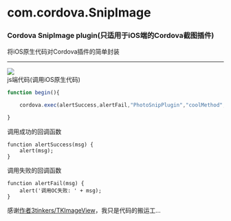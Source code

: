 # com.cordova.SnipImage
### Cordova SnipImage plugin(只适用于iOS端的Cordova截图插件)
将iOS原生代码对Cordova插件的简单封装 <br>
***
![](https://github.com/polvae/SnipImage/blob/master/PlayerRecord.gif) <br>
js端代码(调用iOS原生代码)
```js
function begin(){

    cordova.exec(alertSuccess,alertFail,"PhotoSnipPlugin","coolMethod",["camera","1"]);

}
```
调用成功的回调函数
```
function alertSuccess(msg) {
    alert(msg);
}
```


调用失败的回调函数
```
function alertFail(msg) {
    alert('调用OC失败: ' + msg);
}
```
感谢[作者3tinkers/TKImageView](https://github.com/3tinkers/TKImageView)，我只是代码的搬运工...
